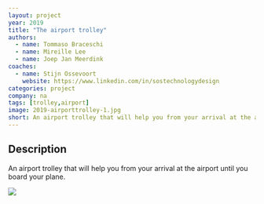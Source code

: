 ```yaml
---
layout: project
year: 2019
title: "The airport trolley"
authors:
  - name: Tommaso Braceschi
  - name: Mireille Lee
  - name: Joep Jan Meerdink
coaches:
  - name: Stijn Ossevoort
    website: https://www.linkedin.com/in/sostechnologydesign
categories: project
company: na
tags: [trolley,airport]
image: 2019-airporttrolley-1.jpg
short: An airport trolley that will help you from your arrival at the airport until you board your plane.
---
```


## Description
An airport trolley that will help you from your arrival at the airport until you board your plane.

<div class="project-image">
  <img src="/assets/img/2019-airporttrolley-2.jpg">
</div>
